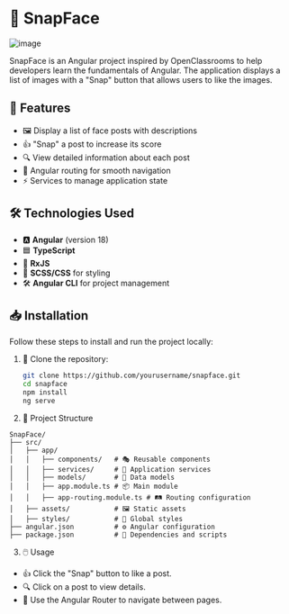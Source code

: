 # 📸 SnapFace
![image](https://github.com/user-attachments/assets/dbb3f12e-b31b-41fa-b6dc-851f7fcce8d5)

SnapFace is an Angular project inspired by OpenClassrooms to help developers learn the fundamentals of Angular. The application displays a list of images with a "Snap" button that allows users to like the images.

## 🚀 Features

- 🖼️ Display a list of face posts with descriptions  
- 👍 "Snap" a post to increase its score  
- 🔍 View detailed information about each post  
- 🔄 Angular routing for smooth navigation  
- ⚡ Services to manage application state  

## 🛠️ Technologies Used

- 🅰️ **Angular** (version 18)  
- 🟦 **TypeScript**  
- 🔄 **RxJS**  
- 🎨 **SCSS/CSS** for styling  
- 🛠️ **Angular CLI** for project management  

## 📥 Installation

Follow these steps to install and run the project locally:

1. 📂 Clone the repository:  
   ```sh
   git clone https://github.com/yourusername/snapface.git
   cd snapface
   npm install
   ng serve
   ```

2. 📁 Project Structure  
```
SnapFace/
├── src/
│   ├── app/
│   │   ├── components/   # 🎭 Reusable components
│   │   ├── services/     # 🔧 Application services
│   │   ├── models/       # 📝 Data models
│   │   ├── app.module.ts # 📦 Main module
│   │   ├── app-routing.module.ts # 🛤️ Routing configuration
│   ├── assets/           # 🖼️ Static assets
│   ├── styles/           # 🎨 Global styles
├── angular.json          # ⚙️ Angular configuration
├── package.json          # 📜 Dependencies and scripts
```

3. 🖱️ Usage  
- 👍 Click the "Snap" button to like a post.  
- 🔍 Click on a post to view details.  
- 🚀 Use the Angular Router to navigate between pages.  
